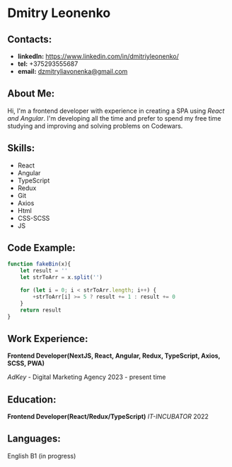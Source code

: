 # Dmitry Leonenko
## Contacts:
* **linkedIn:** https://www.linkedin.com/in/dmitriyleonenko/
* **tel:** +375293555687
* **email:** dzmitryliavonenka@gmail.com
## About Me:
Hi, I'm a frontend developer with experience in creating a SPA using
_React and Angular_. I'm developing all the time and prefer to spend my free time
studying and improving and solving problems on Codewars.
## Skills:
* React
* Angular
* TypeScript
* Redux
* Git
* Axios
* Html
* CSS-SCSS
* JS
## Code Example:
```javascript
function fakeBin(x){
    let result = ''
    let strToArr = x.split('')

    for (let i = 0; i < strToArr.length; i++) {
        +strToArr[i] >= 5 ? result += 1 : result += 0
    }
    return result
}
```
## Work Experience:
**Frontend Developer(NextJS, React, Angular, Redux, TypeScript, Axios, SCSS, PWA)**

_AdKey_ - Digital Marketing Agency
2023 - present time 
## Education:
**Frontend Developer(React/Redux/TypeScript)**
_IT-INCUBATOR_
2022
## Languages:
English B1 (in progress)